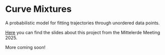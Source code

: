 # Curve Mixtures

A probabilistic model for fitting trajectories through unordered data points.

[Here](slides.pdf) you can find the slides about this project from the Mittelerde Meeting 2025.

More coming soon!

